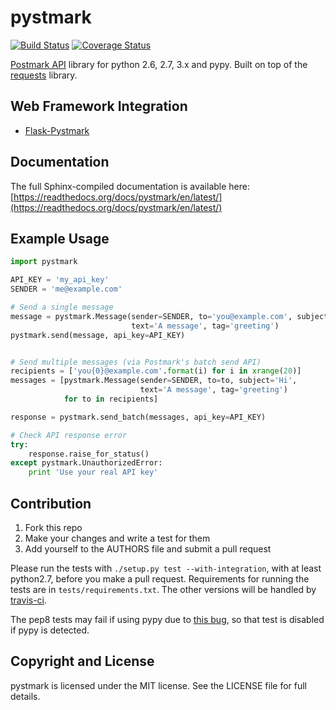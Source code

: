 # pystmark

[![Build Status](https://travis-ci.org/xsleonard/pystmark.png)](https://travis-ci.org/xsleonard/pystmark)
[![Coverage Status](https://coveralls.io/repos/xsleonard/pystmark/badge.png)](https://coveralls.io/r/xsleonard/pystmark)

[Postmark API](http://developer.postmarkapp.com/) library for python 2.6, 2.7, 3.x and pypy.
Built on top of the [requests](http://docs.python-requests.org/en/latest/) library.

## Web Framework Integration

* [Flask-Pystmark](https://github.com/xsleonard/flask-pystmark)

## Documentation

The full Sphinx-compiled documentation is available here: [https://readthedocs.org/docs/pystmark/en/latest/](https://readthedocs.org/docs/pystmark/en/latest/)

## Example Usage

```python
import pystmark

API_KEY = 'my_api_key'
SENDER = 'me@example.com'

# Send a single message
message = pystmark.Message(sender=SENDER, to='you@example.com', subject='Hi',
                           text='A message', tag='greeting')
pystmark.send(message, api_key=API_KEY)


# Send multiple messages (via Postmark's batch send API)
recipients = ['you{0}@example.com'.format(i) for i in xrange(20)]
messages = [pystmark.Message(sender=SENDER, to=to, subject='Hi',
                             text='A message', tag='greeting')
            for to in recipients]

response = pystmark.send_batch(messages, api_key=API_KEY)

# Check API response error
try:
    response.raise_for_status()
except pystmark.UnauthorizedError:
    print 'Use your real API key'

```

## Contribution

1. Fork this repo
2. Make your changes and write a test for them
3. Add yourself to the AUTHORS file and submit a pull request

Please run the tests with `./setup.py test --with-integration`, with at least python2.7,
before you make a pull request. Requirements for running the tests are in `tests/requirements.txt`.
The other versions will be handled by [travis-ci](https://travis-ci.org/).

The pep8 tests may fail if using pypy due to [this bug](https://bugs.pypy.org/issue1207),
so that test is disabled if pypy is detected.

## Copyright and License

pystmark is licensed under the MIT license. See the LICENSE file for full details.
